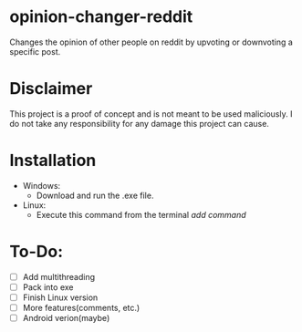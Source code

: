 # opinion-changer-reddit
Changes the opinion of other people on reddit by upvoting or downvoting a specific post.
# Disclaimer
This project is a proof of concept and is not meant to be used maliciously. I do not take any responsibility for any damage this project can cause.
# Installation
* Windows:
  * Download and run the .exe file.
* Linux:
  * Execute this command from the terminal *add command*
# To-Do:
- [ ] Add multithreading
- [ ] Pack into exe
- [ ] Finish Linux version
- [ ] More features(comments, etc.)
- [ ] Android verion(maybe)
